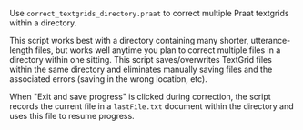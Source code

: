 Use `correct_textgrids_directory.praat` to correct multiple Praat textgrids within a directory.

This script works best with a directory containing many shorter, utterance-length files, but works well anytime you plan to correct multiple files in a directory within one sitting.
This script saves/overwrites TextGrid files within the same directory and eliminates manually saving files and the associated errors (saving in the wrong location, etc).

When "Exit and save progress" is clicked during correction, the script records the current file in a `lastFile.txt` document within the directory and uses this file to resume progress.
